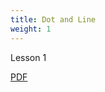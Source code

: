 ```yaml
---
title: Dot and Line
weight: 1
---
```

Lesson 1

[PDF](../../../static/images/uploads/digitalimage.pdf)